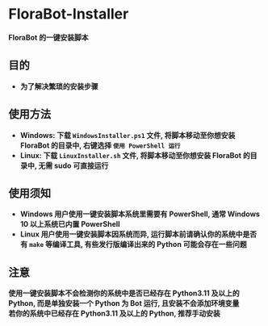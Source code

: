 # FloraBot-Installer
**FloraBot 的一键安装脚本**
## 目的
* **为了解决繁琐的安装步骤**
## 使用方法
* **Windows: 下载 `WindowsInstaller.ps1` 文件, 将脚本移动至你想安装 FloraBot 的目录中, 右键选择 `使用 PowerShell 运行`**  
* **Linux: 下载 `LinuxInstaller.sh` 文件, 将脚本移动至你想安装 FloraBot 的目录中, 无需 sudo 可直接运行**  
## 使用须知
* **Windows 用户使用一键安装脚本系统里需要有 PowerShell, 通常 Windows 10 以上系统已内置 PowerShell**  
* **Linux 用户使用一键安装脚本因系统而异, 运行脚本前请确认你的系统中是否有 `make` 等编译工具, 有些发行版编译出来的 Python 可能会存在一些问题**
## 注意
**使用一键安装脚本不会检测你的系统中是否已经存在 Python3.11 及以上的 Python, 而是单独安装一个 Python 为 Bot 运行, 且安装不会添加环境变量**  
**若你的系统中已经存在 Python3.11 及以上的 Python, 推荐手动安装**
